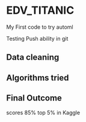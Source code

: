 # EDV_TITANIC

My First code to try automl 

Testing Push ability in git

## Data cleaning 

## Algorithms tried 

## Final Outcome 
scores 85% top 5% in Kaggle

